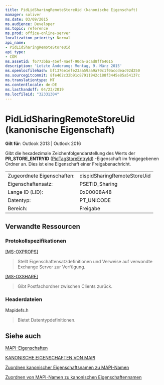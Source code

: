 ```yaml
---
title: PidLidSharingRemoteStoreUid (kanonische Eigenschaft)
manager: soliver
ms.date: 03/09/2015
ms.audience: Developer
ms.topic: reference
ms.prod: office-online-server
localization_priority: Normal
api_name:
- PidLidSharingRemoteStoreUid
api_type:
- COM
ms.assetid: f6773bba-45ef-4aef-90da-acad8ff64615
description: 'Letzte Änderung: Montag, 9. März 2015'
ms.openlocfilehash: bf1376e1efe23aa59aa9a70c1f0accdeac92d250
ms.sourcegitcommit: 8fe462c32b91c87911942c188f3445e85a54137c
ms.translationtype: MT
ms.contentlocale: de-DE
ms.lasthandoff: 04/23/2019
ms.locfileid: "32331304"
---
```

# <a name="pidlidsharingremotestoreuid-canonical-property"></a>PidLidSharingRemoteStoreUid (kanonische Eigenschaft)

  
  
**Gilt für**: Outlook 2013 | Outlook 2016 
  
Gibt die hexadezimale Zeichenfolgendarstellung des Werts der **PR_STORE_ENTRYID** ([PidTagStoreEntryId](pidtagstoreentryid-canonical-property.md)) -Eigenschaft im freigegebenen Ordner an. Dies ist eine Eigenschaft einer Freigabenachricht.
  
|||
|:-----|:-----|
|Zugeordnete Eigenschaften:  <br/> |dispidSharingRemoteStoreUid  <br/> |
|Eigenschaftensatz:  <br/> |PSETID_Sharing  <br/> |
|Lange ID (LID):  <br/> |0x00008A48  <br/> |
|Datentyp:  <br/> |PT_UNICODE  <br/> |
|Bereich:  <br/> |Freigabe  <br/> |
   
## <a name="related-resources"></a>Verwandte Ressourcen

### <a name="protocol-specifications"></a>Protokollspezifikationen

[[MS-OXPROPS]](https://msdn.microsoft.com/library/f6ab1613-aefe-447d-a49c-18217230b148%28Office.15%29.aspx)
  
> Stellt Eigenschaftensatzdefinitionen und Verweise auf verwandte Exchange Server zur Verfügung.
    
[[MS-OXSHARE]](https://msdn.microsoft.com/library/e4e5bd27-d5e0-43f9-a6ea-550876724f3d%28Office.15%29.aspx)
  
> Gibt Postfachordner zwischen Clients zurück.
    
### <a name="header-files"></a>Headerdateien

Mapidefs.h
  
> Bietet Datentypdefinitionen.
    
## <a name="see-also"></a>Siehe auch



[MAPI-Eigenschaften](mapi-properties.md)
  
[KANONISCHE EIGENSCHAFTEN VON MAPI](mapi-canonical-properties.md)
  
[Zuordnen kanonischer Eigenschaftsnamen zu MAPI-Namen](mapping-canonical-property-names-to-mapi-names.md)
  
[Zuordnen von MAPI-Namen zu kanonischen Eigenschaftennamen](mapping-mapi-names-to-canonical-property-names.md)

